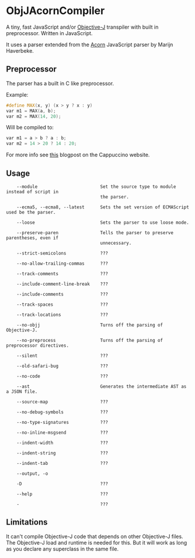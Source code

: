 # ObjJAcornCompiler

A tiny, fast JavaScript and/or [Objective-J][objj] transpiler with built in preprocessor. Written in JavaScript.

[objj]: https://www.cappuccino.dev/learn/objective-j.html

It uses a parser extended from the [Acorn][objj-transpiler] JavaScript parser by Marijn Haverbeke.

[objj-transpiler]: https://github.com/cappuccino/objj-transpiler


## Preprocessor

The parser has a built in C like preprocessor.

Example:
```c++
#define MAX(x, y) (x > y ? x : y)
var m1 = MAX(a, b);
var m2 = MAX(14, 20);
```
Will be compiled to:
```c++
var m1 = a > b ? a : b;
var m2 = 14 > 20 ? 14 : 20;
```
For more info see [this][blogpost] blogpost on the Cappuccino website.

[blogpost]: https://www.cappuccino.dev/blog/2013/05/the-new-objective-j-2-0-compiler.html

## Usage


```
    --module                        Set the source type to module instead of script in
                                    the parser.

    --ecma5, --ecma8, --latest      Sets the set version of ECMAScript used be the parser.

    --loose                         Sets the parser to use loose mode.

    --preserve-paren                Tells the parser to preserve parentheses, even if
                                    unnecessary.

    --strict-semicolons             ???

    --no-allow-trailing-commas      ???

    --track-comments                ???

    --include-comment-line-break    ???

    --include-comments              ???

    --track-spaces                  ???

    --track-locations               ???

    --no-objj                       Turns off the parsing of Objective-J.

    --no-preprocess                 Turns off the parsing of preprocessor directives.

    --silent                        ???

    --old-safari-bug                ???

    --no-code                       ???

    --ast                           Generates the intermediate AST as a JSON file.

    --source-map                    ???

    --no-debug-symbols              ???

    --no-type-signatures            ???

    --no-inline-msgsend             ???

    --indent-width                  ???

    --indent-string                 ???

    --indent-tab                    ???

    --output, -o

    -D                              ???

    --help                          ???

    -                               ???
````

## Limitations
It can't compile Objective-J code that depends on other Objective-J files. The Objective-J load and
runtime is needed for this. But it will work as long as you declare any superclass in the same file.